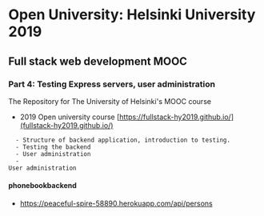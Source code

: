 
# Open University: Helsinki University 2019 

## Full stack web development MOOC

### Part 4: Testing Express servers, user administration

The Repository for The University of Helsinki's MOOC course
  - 2019  Open university course [https://fullstack-hy2019.github.io/](fullstack-hy2019.github.io/)

```  
  - Structure of backend application, introduction to testing.
  - Testing the backend
  - User administration
  - 
User administration
```

#### phonebookbackend

-  https://peaceful-spire-58890.herokuapp.com/api/persons

